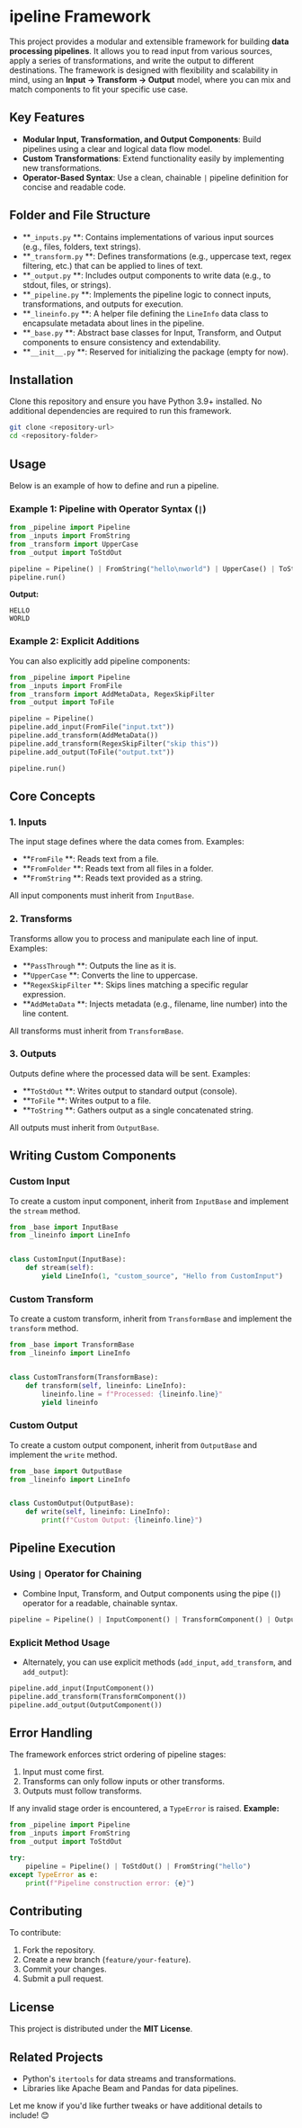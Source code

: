 # ipeline Framework
This project provides a modular and extensible framework for building **data processing pipelines**. It allows you to read input from various sources, apply a series of transformations, and write the output to different destinations.
The framework is designed with flexibility and scalability in mind, using an **Input → Transform → Output** model, where you can mix and match components to fit your specific use case.
## Key Features
- **Modular Input, Transformation, and Output Components**: Build pipelines using a clear and logical data flow model.
- **Custom Transformations**: Extend functionality easily by implementing new transformations.
- **Operator-Based Syntax**: Use a clean, chainable `|` pipeline definition for concise and readable code.

## Folder and File Structure
- **`_inputs.py` **: Contains implementations of various input sources (e.g., files, folders, text strings).
- **`_transform.py` **: Defines transformations (e.g., uppercase text, regex filtering, etc.) that can be applied to lines of text.
- **`_output.py` **: Includes output components to write data (e.g., to stdout, files, or strings).
- **`_pipeline.py` **: Implements the pipeline logic to connect inputs, transformations, and outputs for execution.
- **`_lineinfo.py` **: A helper file defining the `LineInfo` data class to encapsulate metadata about lines in the pipeline.
- **`_base.py` **: Abstract base classes for Input, Transform, and Output components to ensure consistency and extendability.
- **`__init__.py` **: Reserved for initializing the package (empty for now).

## Installation
Clone this repository and ensure you have Python 3.9+ installed. No additional dependencies are required to run this framework.
``` bash
git clone <repository-url>
cd <repository-folder>
```
## Usage
Below is an example of how to define and run a pipeline.
### Example 1: Pipeline with Operator Syntax (`|`)
``` python
from _pipeline import Pipeline
from _inputs import FromString
from _transform import UpperCase
from _output import ToStdOut

pipeline = Pipeline() | FromString("hello\nworld") | UpperCase() | ToStdOut()
pipeline.run()
```
**Output:**
``` 
HELLO
WORLD
```
### Example 2: Explicit Additions
You can also explicitly add pipeline components:
``` python
from _pipeline import Pipeline
from _inputs import FromFile
from _transform import AddMetaData, RegexSkipFilter
from _output import ToFile

pipeline = Pipeline()
pipeline.add_input(FromFile("input.txt"))
pipeline.add_transform(AddMetaData())
pipeline.add_transform(RegexSkipFilter("skip this"))
pipeline.add_output(ToFile("output.txt"))

pipeline.run()
```
## Core Concepts
### 1. **Inputs**
The input stage defines where the data comes from. Examples:
- **`FromFile` **: Reads text from a file.
- **`FromFolder` **: Reads text from all files in a folder.
- **`FromString` **: Reads text provided as a string.

All input components must inherit from `InputBase`.
### 2. **Transforms**
Transforms allow you to process and manipulate each line of input.
Examples:
- **`PassThrough` **: Outputs the line as it is.
- **`UpperCase` **: Converts the line to uppercase.
- **`RegexSkipFilter` **: Skips lines matching a specific regular expression.
- **`AddMetaData` **: Injects metadata (e.g., filename, line number) into the line content.

All transforms must inherit from `TransformBase`.
### 3. **Outputs**
Outputs define where the processed data will be sent.
Examples:
- **`ToStdOut` **: Writes output to standard output (console).
- **`ToFile` **: Writes output to a file.
- **`ToString` **: Gathers output as a single concatenated string.

All outputs must inherit from `OutputBase`.
## Writing Custom Components
### Custom Input
To create a custom input component, inherit from `InputBase` and implement the `stream` method.
``` python
from _base import InputBase
from _lineinfo import LineInfo


class CustomInput(InputBase):
    def stream(self):
        yield LineInfo(1, "custom_source", "Hello from CustomInput")
```
### Custom Transform
To create a custom transform, inherit from `TransformBase` and implement the `transform` method.
``` python
from _base import TransformBase
from _lineinfo import LineInfo


class CustomTransform(TransformBase):
    def transform(self, lineinfo: LineInfo):
        lineinfo.line = f"Processed: {lineinfo.line}"
        yield lineinfo
```
### Custom Output
To create a custom output component, inherit from `OutputBase` and implement the `write` method.
``` python
from _base import OutputBase
from _lineinfo import LineInfo


class CustomOutput(OutputBase):
    def write(self, lineinfo: LineInfo):
        print(f"Custom Output: {lineinfo.line}")
```
## Pipeline Execution
### Using `|` Operator for Chaining
- Combine Input, Transform, and Output components using the pipe (`|`) operator for a readable, chainable syntax.
``` python
pipeline = Pipeline() | InputComponent() | TransformComponent() | OutputComponent()
```
### Explicit Method Usage
- Alternately, you can use explicit methods (`add_input`, `add_transform`, and `add_output`):
``` python
pipeline.add_input(InputComponent())
pipeline.add_transform(TransformComponent())
pipeline.add_output(OutputComponent())
```
## Error Handling
The framework enforces strict ordering of pipeline stages:
1. Input must come first.
2. Transforms can only follow inputs or other transforms.
3. Outputs must follow transforms.

If any invalid stage order is encountered, a `TypeError` is raised.
**Example:**
``` python
from _pipeline import Pipeline
from _inputs import FromString
from _output import ToStdOut

try:
    pipeline = Pipeline() | ToStdOut() | FromString("hello")
except TypeError as e:
    print(f"Pipeline construction error: {e}")
```
## Contributing
To contribute:
1. Fork the repository.
2. Create a new branch (`feature/your-feature`).
3. Commit your changes.
4. Submit a pull request.

## License
This project is distributed under the **MIT License**.
## Related Projects
- Python's `itertools` for data streams and transformations.
- Libraries like Apache Beam and Pandas for data pipelines.

Let me know if you'd like further tweaks or have additional details to include! 😊
